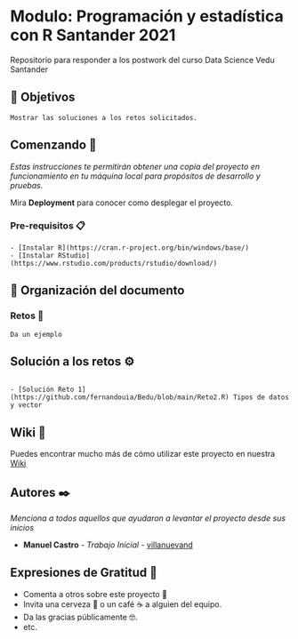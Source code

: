 # Modulo: Programación y estadística con R Santander 2021

Repositorio para responder a los postwork del curso Data Science Vedu Santander

## :dart: Objetivos
```
Mostrar las soluciones a los retos solicitados.
```

## Comenzando 🚀

_Estas instrucciones te permitirán obtener una copia del proyecto en funcionamiento en tu máquina local para propósitos de desarrollo y pruebas._

Mira **Deployment** para conocer como desplegar el proyecto.


### Pre-requisitos 📋


```
- [Instalar R](https://cran.r-project.org/bin/windows/base/)
- [Instalar RStudio](https://www.rstudio.com/products/rstudio/download/)

```
## 📂 Organización del documento
### Retos 🔧



```
Da un ejemplo
```


## Solución a los retos  ⚙️

```

- [Solución Reto 1](https://github.com/fernandouia/Bedu/blob/main/Reto2.R) Tipos de datos y vector
```

## Wiki 📖

Puedes encontrar mucho más de cómo utilizar este proyecto en nuestra [Wiki](https://github.com/tu/proyecto/wiki)

## Autores ✒️

_Menciona a todos aquellos que ayudaron a levantar el proyecto desde sus inicios_

* **Manuel Castro** - *Trabajo Inicial* - [villanuevand](https://github.com/villanuevand)


## Expresiones de Gratitud 🎁

* Comenta a otros sobre este proyecto 📢
* Invita una cerveza 🍺 o un café ☕ a alguien del equipo. 
* Da las gracias públicamente 🤓.
* etc.


